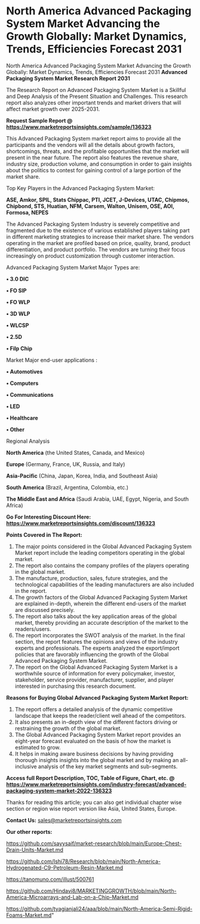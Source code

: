 # North America Advanced Packaging System Market Advancing the Growth Globally: Market Dynamics, Trends, Efficiencies Forecast 2031
North America Advanced Packaging System Market Advancing the Growth Globally: Market Dynamics, Trends, Efficiencies Forecast 2031
<strong>Advanced Packaging System Market Research Report 2031</strong>

The Research Report on Advanced Packaging System Market is a Skillful and Deep Analysis of the Present Situation and Challenges. This research report also analyzes other important trends and market drivers that will affect market growth over 2025-2031.

<strong>Request Sample Report @ <a href=https://www.marketreportsinsights.com/sample/136323>https://www.marketreportsinsights.com/sample/136323</a></strong>

This Advanced Packaging System market report aims to provide all the participants and the vendors will all the details about growth factors, shortcomings, threats, and the profitable opportunities that the market will present in the near future. The report also features the revenue share, industry size, production volume, and consumption in order to gain insights about the politics to contest for gaining control of a large portion of the market share.

Top Key Players in the Advanced Packaging System Market:

<strong>ASE, Amkor, SPIL, Stats Chippac, PTI, JCET, J-Devices, UTAC, Chipmos, Chipbond, STS, Huatian, NFM, Carsem, Walton, Unisem, OSE, AOI, Formosa, NEPES</strong>

The Advanced Packaging System Industry is severely competitive and fragmented due to the existence of various established players taking part in different marketing strategies to increase their market share. The vendors operating in the market are profiled based on price, quality, brand, product differentiation, and product portfolio. The vendors are turning their focus increasingly on product customization through customer interaction.

Advanced Packaging System Market Major Types are:

<strong>• 3.0 DIC

• FO SIP

• FO WLP

• 3D WLP

• WLCSP

• 2.5D

• Filp Chip</strong>

Market Major end-user applications :

<strong>• Automotives

• Computers

• Communications

• LED

• Healthcare

• Other</strong>

Regional Analysis

</u><strong><b>North America</b></strong> (the United States, Canada, and Mexico)

<strong><b>Europe </b></strong>(Germany, France, UK, Russia, and Italy)

<strong><b>Asia-Pacific</b></strong> (China, Japan, Korea, India, and Southeast Asia)

<strong><b>South America</b></strong> (Brazil, Argentina, Colombia, etc.)

<strong><b>The Middle East and Africa</b></strong> (Saudi Arabia, UAE, Egypt, Nigeria, and South Africa)

<strong>Go For Interesting Discount Here: <a href=https://www.marketreportsinsights.com/discount/136323>https://www.marketreportsinsights.com/discount/136323</a></strong>

<strong>Points Covered in The Report:</strong>
<ol>
  <li>The major points considered in the Global Advanced Packaging System Market report include the leading competitors operating in the global market.</li>
  <li>The report also contains the company profiles of the players operating in the global market.</li>
  <li>The manufacture, production, sales, future strategies, and the technological capabilities of the leading manufacturers are also included in the report.</li>
  <li>The growth factors of the Global Advanced Packaging System Market are explained in-depth, wherein the different end-users of the market are discussed precisely.</li>
  <li>The report also talks about the key application areas of the global market, thereby providing an accurate description of the market to the readers/users.</li>
  <li>The report incorporates the SWOT analysis of the market. In the final section, the report features the opinions and views of the industry experts and professionals. The experts analyzed the export/import policies that are favorably influencing the growth of the Global Advanced Packaging System Market.</li>
  <li>The report on the Global Advanced Packaging System Market is a worthwhile source of information for every policymaker, investor, stakeholder, service provider, manufacturer, supplier, and player interested in purchasing this research document.</li>
</ol>
<strong>Reasons for Buying Global Advanced Packaging System Market Report:</strong>

<ol>
  <li>The report offers a detailed analysis of the dynamic competitive landscape that keeps the reader/client well ahead of the competitors.</li>
  <li>It also presents an in-depth view of the different factors driving or restraining the growth of the global market.</li>
  <li>The Global Advanced Packaging System Market report provides an eight-year forecast evaluated on the basis of how the market is estimated to grow.</li>
  <li>It helps in making aware business decisions by having providing thorough insights insights into the global market and by making an all-inclusive analysis of the key market segments and sub-segments.</li>
</ol>
<strong>Access full Report Description, TOC, Table of Figure, Chart, etc. @ <a href=https://www.marketreportsinsights.com/industry-forecast/advanced-packaging-system-market-2022-136323>https://www.marketreportsinsights.com/industry-forecast/advanced-packaging-system-market-2022-136323</a></strong>


Thanks for reading this article; you can also get individual chapter wise section or region wise report version like Asia, United States, Europe.

<strong>Contact Us:</strong>
sales@marketreportsinsights.com

<strong>Our other reports:</strong>

<a href=https://github.com/sayysaif/market-research/blob/main/Europe-Chest-Drain-Units-Market.md>https://github.com/sayysaif/market-research/blob/main/Europe-Chest-Drain-Units-Market.md</a>

<a href=https://github.com/Ishi78/Research/blob/main/North-America-Hydrogenated-C9-Petroleum-Resin-Market.md>https://github.com/Ishi78/Research/blob/main/North-America-Hydrogenated-C9-Petroleum-Resin-Market.md</a>

<a href=https://tanomuno.com/illust/500761>https://tanomuno.com/illust/500761</a>

<a href=https://github.com/Hindavi8/MARKETINGGROWTH/blob/main/North-America-Microarrays-and-Lab-on-a-Chip-Market.md>https://github.com/Hindavi8/MARKETINGGROWTH/blob/main/North-America-Microarrays-and-Lab-on-a-Chip-Market.md</a>

<a href=https://github.com/tyagianjali24/aaa/blob/main/North-America-Semi-Rigid-Foams-Market.md>https://github.com/tyagianjali24/aaa/blob/main/North-America-Semi-Rigid-Foams-Market.md</a>"
